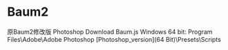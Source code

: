 # Baum2
原Baum2修改版
Photoshop
Download Baum.js
Windows 64 bit: Program Files\Adobe\Adobe Photoshop [Photoshop_version](64 Bit)\Presets\Scripts
